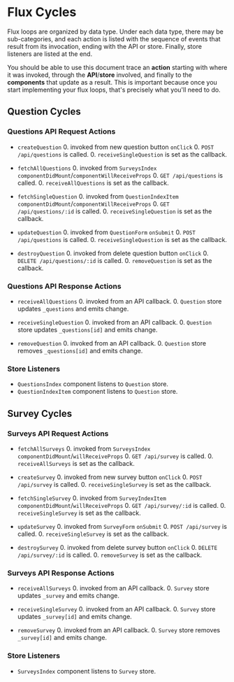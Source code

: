 # Flux Cycles

Flux loops are organized by data type. Under each data type, there may
be sub-categories, and each action is listed with the sequence of events
that result from its invocation, ending with the API or store. Finally,
store listeners are listed at the end.

You should be able to use this document trace an **action** starting
with where it was invoked, through the **API**/**store** involved, and
finally to the **components** that update as a result. This is important
because once you start implementing your flux loops, that's precisely
what you'll need to do.


## Question Cycles

### Questions API Request Actions

* `createQuestion`
  0. invoked from new question button `onClick`
  0. `POST /api/questions` is called.
  0. `receiveSingleQuestion` is set as the callback.

* `fetchAllQuestions`
  0. invoked from `SurveysIndex` `componentDidMount`/`componentWillReceiveProps`
  0. `GET /api/questions` is called.
  0. `receiveAllQuestions` is set as the callback.

* `fetchSingleQuestion`
  0. invoked from `QuestionIndexItem` `componentDidMount`/`componentWillReceiveProps`
  0. `GET /api/questions/:id` is called.
  0. `receiveSingleQuestion` is set as the callback.

* `updateQuestion`
  0. invoked from `QuestionForm` `onSubmit`
  0. `POST /api/questions` is called.
  0. `receiveSingleQuestion` is set as the callback.

* `destroyQuestion`
  0. invoked from delete question button `onClick`
  0. `DELETE /api/questions/:id` is called.
  0. `removeQuestion` is set as the callback.

### Questions API Response Actions

* `receiveAllQuestions`
  0. invoked from an API callback.
  0. `Question` store updates `_questions` and emits change.

* `receiveSingleQuestion`
  0. invoked from an API callback.
  0. `Question` store updates `_questions[id]` and emits change.

* `removeQuestion`
  0. invoked from an API callback.
  0. `Question` store removes `_questions[id]` and emits change.

### Store Listeners

* `QuestionsIndex` component listens to `Question` store.
* `QuestionIndexItem` component listens to `Question` store.


## Survey Cycles

### Surveys API Request Actions

* `fetchAllSurveys`
  0. invoked from `SurveysIndex` `componentDidMount`/`willReceiveProps`
  0. `GET /api/survey` is called.
  0. `receiveAllSurveys` is set as the callback.

* `createSurvey`
  0. invoked from new survey button `onClick`
  0. `POST /api/survey` is called.
  0. `receiveSingleSurvey` is set as the callback.

* `fetchSingleSurvey`
  0. invoked from `SurveyIndexItem` `componentDidMount`/`willReceiveProps`
  0. `GET /api/survey/:id` is called.
  0. `receiveSingleSurvey` is set as the callback.

* `updateSurvey`
  0. invoked from `SurveyForm` `onSubmit`
  0. `POST /api/survey` is called.
  0. `receiveSingleSurvey` is set as the callback.

* `destroySurvey`
  0. invoked from delete survey button `onClick`
  0. `DELETE /api/survey/:id` is called.
  0. `removeSurvey` is set as the callback.

### Surveys API Response Actions

* `receiveAllSurveys`
  0. invoked from an API callback.
  0. `Survey` store updates `_survey` and emits change.

* `receiveSingleSurvey`
  0. invoked from an API callback.
  0. `Survey` store updates `_survey[id]` and emits change.

* `removeSurvey`
  0. invoked from an API callback.
  0. `Survey` store removes `_survey[id]` and emits change.

### Store Listeners

* `SurveysIndex` component listens to `Survey` store.
